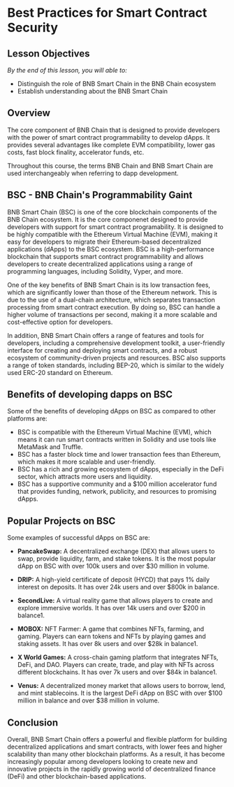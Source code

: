 # Best Practices for Smart Contract Security

## Lesson Objectives 
*By the end of this lesson, you will able to:*

- Distinguish the role of BNB Smart Chain in the BNB Chain ecosystem 
- Establish understanding about the BNB Smart Chain 

## Overview 
The core component of BNB Chain that is designed to provide developers with the power of smart contract programmability to develop dApps. It provides several advantages like complete EVM compatibility, lower gas costs, fast block finality, accelerator funds, etc.

Throughout this course, the terms BNB Chain and BNB Smart Chain are used interchangeably when referring to dapp development.

## BSC - BNB Chain's Programmability Gaint 
BNB Smart Chain (BSC) is one of the core blockchain components of the BNB Chain ecosystem. It is the core componenet designed to provide developers with support for smart contract programability. It is designed to be highly compatible with the Ethereum Virtual Machine (EVM), making it easy for developers to migrate their Ethereum-based decentralized applications (dApps) to the BSC ecosystem. BSC is a high-performance blockchain that supports smart contract programmability and allows developers to create decentralized applications using a range of programming languages, including Solidity, Vyper, and more.

One of the key benefits of BNB Smart Chain is its low transaction fees, which are significantly lower than those of the Ethereum network. This is due to the use of a dual-chain architecture, which separates transaction processing from smart contract execution. By doing so, BSC can handle a higher volume of transactions per second, making it a more scalable and cost-effective option for developers.

In addition, BNB Smart Chain offers a range of features and tools for developers, including a comprehensive development toolkit, a user-friendly interface for creating and deploying smart contracts, and a robust ecosystem of community-driven projects and resources. BSC also supports a range of token standards, including BEP-20, which is similar to the widely used ERC-20 standard on Ethereum.

## Benefits of developing dapps on BSC
Some of the benefits of developing dApps on BSC as compared to other platforms are:

* BSC is compatible with the Ethereum Virtual Machine (EVM), which means it can run smart contracts written in Solidity and use tools like MetaMask and Truffle.
* BSC has a faster block time and lower transaction fees than Ethereum, which makes it more scalable and user-friendly.
* BSC has a rich and growing ecosystem of dApps, especially in the DeFi sector, which attracts more users and liquidity.
* BSC has a supportive community and a $100 million accelerator fund that provides funding, network, publicity, and resources to promising dApps.

## Popular Projects on BSC
Some examples of successful dApps on BSC are:

* **PancakeSwap:** A decentralized exchange (DEX) that allows users to swap, provide liquidity, farm, and stake tokens. It is the most popular dApp on BSC with over 100k users and over $30 million in volume.

* **DRIP:** A high-yield certificate of deposit (HYCD) that pays 1% daily interest on deposits. It has over 24k users and over $800k in balance.

* **SecondLive:** A virtual reality game that allows players to create and explore immersive worlds. It has over 14k users and over $200 in balance1.

* **MOBOX:** NFT Farmer: A game that combines NFTs, farming, and gaming. Players can earn tokens and NFTs by playing games and staking assets. It has over 8k users and over $28k in balance1.

* **X World Games:** A cross-chain gaming platform that integrates NFTs, DeFi, and DAO. Players can create, trade, and play with NFTs across different blockchains. It has over 7k users and over $84k in balance1.

* **Venus:** A decentralized money market that allows users to borrow, lend, and mint stablecoins. It is the largest DeFi dApp on BSC with over $100 million in balance and over $38 million in volume.

## Conclusion
Overall, BNB Smart Chain offers a powerful and flexible platform for building decentralized applications and smart contracts, with lower fees and higher scalability than many other blockchain platforms. As a result, it has become increasingly popular among developers looking to create new and innovative projects in the rapidly growing world of decentralized finance (DeFi) and other blockchain-based applications.